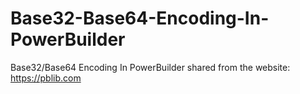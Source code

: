 # Base32-Base64-Encoding-In-PowerBuilder
Base32/Base64 Encoding In PowerBuilder
shared from the website: https://pblib.com
